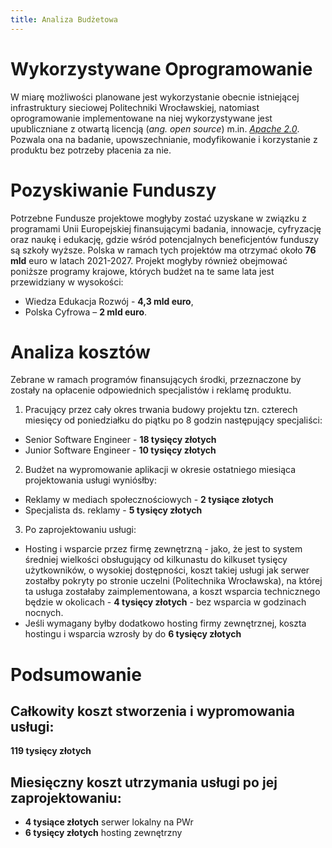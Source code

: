```yaml
---
title: Analiza Budżetowa
---
```

# Wykorzystywane Oprogramowanie

W miarę możliwości planowane jest wykorzystanie obecnie istniejącej infrastruktury sieciowej Politechniki Wrocławskiej,
natomiast oprogramowanie implementowane na niej wykorzystywane jest upubliczniane z otwartą licencją (*ang. open source*) m.in. [*Apache 2.0*](https://github.com/matrix-org/synapse/blob/develop/LICENSE). 
Pozwala ona na badanie, upowszechnianie, modyfikowanie i korzystanie z produktu bez potrzeby płacenia za nie.

# Pozyskiwanie Funduszy

Potrzebne Fundusze projektowe mogłyby zostać uzyskane w związku  z programami Unii Europejskiej finansującymi badania, innowacje, cyfryzację oraz naukę i edukację, gdzie wśród potencjalnych beneficjentów funduszy są szkoły wyższe. 
Polska w ramach tych projektów ma otrzymać około **76 mld** euro w latach 2021-2027. 
Projekt mogłyby również obejmować poniższe programy krajowe, których budżet na te same lata jest przewidziany w wysokości: 

- Wiedza Edukacja Rozwój - **4,3 mld euro**, 
- Polska Cyfrowa  – **2 mld euro**.

# Analiza kosztów

Zebrane w ramach programów finansujących środki, przeznaczone by zostały na opłacenie odpowiednich specjalistów i reklamę produktu. 
1. Pracujący przez cały okres trwania budowy projektu tzn. czterech miesięcy od poniedziałku do piątku po 8 godzin następujący specjaliści:
- Senior Software Engineer - **18 tysięcy złotych**
- Junior Software Engineer - **10 tysięcy złotych**
2. Budżet na wypromowanie aplikacji w okresie ostatniego miesiąca projektowania usługi wyniósłby:
- Reklamy w mediach społecznościowych - **2 tysiące złotych**
- Specjalista ds. reklamy - **5 tysięcy złotych**
3. Po zaprojektowaniu usługi:
- Hosting i wsparcie przez firmę zewnętrzną - jako, że jest to system średniej wielkości obsługujący od  kilkunastu do kilkuset tysięcy użytkowników, o wysokiej dostępności, koszt takiej usługi jak serwer zostałby pokryty po stronie uczelni (Politechnika Wrocławska), na której ta usługa zostałaby zaimplementowana, a koszt wsparcia technicznego będzie w okolicach - **4 tysięcy złotych** - bez wsparcia w godzinach nocnych.
- Jeśli wymagany byłby dodatkowo hosting firmy zewnętrznej, koszta hostingu i wsparcia wzrosły by do **6 tysięcy złotych**

# Podsumowanie
## Całkowity koszt stworzenia i wypromowania usługi:
**119 tysięcy złotych**
## Miesięczny koszt utrzymania usługi po jej zaprojektowaniu:
- **4 tysiące złotych** serwer lokalny na PWr
- **6 tysięcy złotych** hosting zewnętrzny








